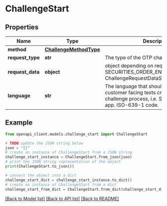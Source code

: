 # ChallengeStart


## Properties

Name | Type | Description | Notes
------------ | ------------- | ------------- | -------------
**method** | [**ChallengeMethodType**](ChallengeMethodType.md) |  | 
**request_type** | **str** | The type of the OTP challenge to start. | 
**request_data** | **object** | object depending on requestType. E.g. SECURITIES_ORDER_ENTRY use model ChallengeRequestDataSecuritiesOrderEntry. | 
**language** | **str** | The language that should be used in customer facing texts created in the challenge process, i.e. SMS or photoTAN app. ISO-639-1 code. | [optional] [default to 'de']

## Example

```python
from openapi_client.models.challenge_start import ChallengeStart

# TODO update the JSON string below
json = "{}"
# create an instance of ChallengeStart from a JSON string
challenge_start_instance = ChallengeStart.from_json(json)
# print the JSON string representation of the object
print(ChallengeStart.to_json())

# convert the object into a dict
challenge_start_dict = challenge_start_instance.to_dict()
# create an instance of ChallengeStart from a dict
challenge_start_from_dict = ChallengeStart.from_dict(challenge_start_dict)
```
[[Back to Model list]](../README.md#documentation-for-models) [[Back to API list]](../README.md#documentation-for-api-endpoints) [[Back to README]](../README.md)


